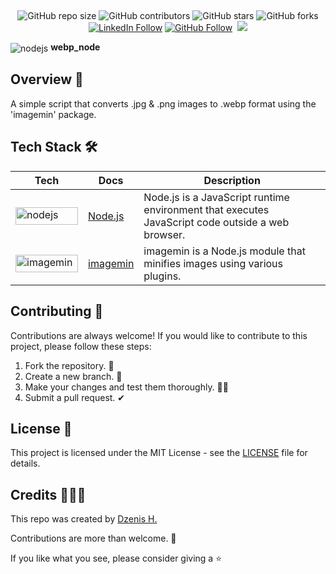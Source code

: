 ##

<div align="center">

![GitHub repo size](https://img.shields.io/github/repo-size/dzenis-h/webp_node)
![GitHub contributors](https://img.shields.io/github/contributors/dzenis-h/webp_node)
![GitHub stars](https://img.shields.io/github/stars/dzenis-h/webp_node?style=social)
![GitHub forks](https://img.shields.io/github/forks/dzenis-h/webp_node?style=social)
[![LinkedIn Follow](https://img.shields.io/badge/-Follow-blue?style=social&logo=linkedin&link=https://www.linkedin.com/in/dzenis-h/)](https://www.linkedin.com/in/dzenis-h/)
[![GitHub Follow](https://img.shields.io/badge/-Follow-black?style=social&logo=github&link=https://github.com/dzenis-h)](https://github.com/dzenis-h)
 <img src="https://stackoverflow.com/users/flair/8146571.png?theme=dark&showIcon=true&showName=true&showBadges=true&showRep=true&showPosts=true&stackApps=true"/>

</div>


 <img src="https://img.shields.io/badge/Node.js-43853D?style=for-the-badge&logo=node.js&logoColor=white" alt="nodejs" style="vertical-align: middle;">  <b> webp_node </b>


## Overview 👀

A simple script that converts .jpg & .png images to .webp format using the 'imagemin' package.

## Tech Stack 🛠️

| Tech | Docs | Description |
| ---- | ---- | ----------- |
| <img src="https://img.shields.io/badge/Node.js-43853D?style=for-the-badge&logo=node.js&logoColor=white" alt="nodejs" width="100" height="28"> | [Node.js](https://nodejs.org/en/docs/) | Node.js is a JavaScript runtime environment that executes JavaScript code outside a web browser. |
| <img src="https://img.shields.io/badge/imagemin-5A29E4?style=for-the-badge&logo=imagemin&logoColor=white" alt="imagemin" width="100" height="28"> | [imagemin](https://github.com/imagemin/imagemin) | imagemin is a Node.js module that minifies images using various plugins. |


## Contributing 🙌

Contributions are always welcome! If you would like to contribute to this project, please follow these steps:
1. Fork the repository. 🍴
2. Create a new branch. 🌵
3. Make your changes and test them thoroughly. 👨‍💻
4. Submit a pull request. ✔

## License 📑

This project is licensed under the MIT License - see the [LICENSE](https://docs.google.com/document/d/11WK7tVoTFRMcWCuGZQCRWxEsDUEJ_6ArtfV-NjWcBCU/edit?usp=sharing) file for details.

## Credits 👨🏻‍💻

This repo was created by [Dzenis H.](https://dzenis.tech)

Contributions are more than welcome. 🫡

If you like what you see, please consider giving a ⭐️
